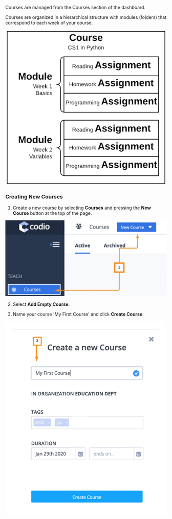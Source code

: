 Courses are managed from the Courses section of the dashboard.

Courses are organized in a hierarchical structure with modules (folders) that correspond to each week of your course. 

![Course structure](.guides/img/course-structure.png)

### Creating New Courses
1. Create a new course by selecting **Courses** and pressing the **New Course** button at the top of the page.

![Create a new course](.guides/img/startnewcourse.png)

2. Select **Add Empty Course**.


3. Name your course 'My First Course' and click **Create Course**.


![Name the course](.guides/img/myFirstCourse.png)
